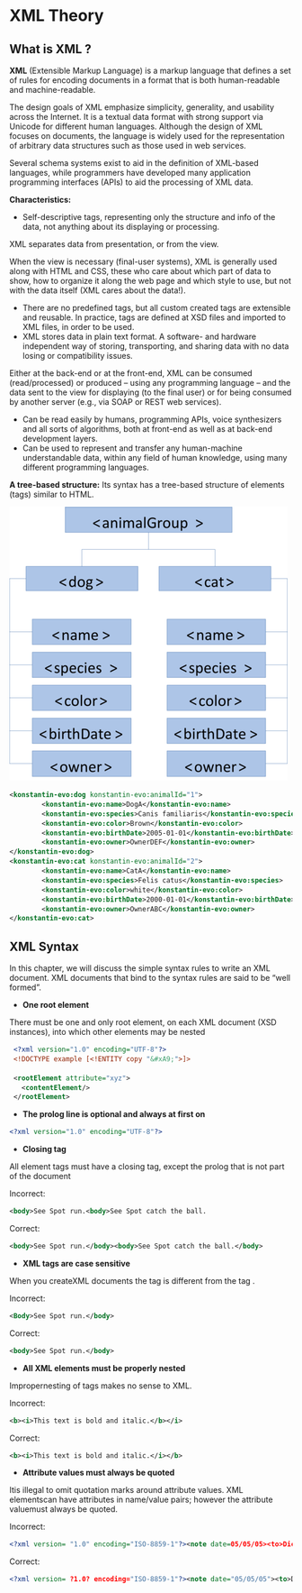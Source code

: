 # XML Theory 
## What is XML ?
**XML** (Extensible Markup Language) is a markup language that defines a set of rules for encoding documents in a format that is both human-readable and machine-readable.

The design goals of XML emphasize simplicity, generality, and usability across the Internet. It is a textual data format with strong support via Unicode for different human languages. Although the design of XML focuses on documents, the language is widely used for the representation of arbitrary data structures such as those used in web services.

Several schema systems exist to aid in the definition of XML-based languages, while programmers have developed many application programming interfaces (APIs) to aid the processing of XML data.

**Characteristics:**
* Self-descriptive tags, representing only the structure and info of the data, not anything about its displaying or processing.

XML separates data from presentation, or from the view.

When the view is necessary (final-user systems), XML is generally used along with HTML and CSS, these who care about which part of data to show, how to organize it along the web page and which style to use, but not with the data itself (XML cares about the data!).
* There are no predefined tags, but all custom created tags are extensible and reusable. In practice, tags are defined at XSD files and imported to XML files, in order to be used.
* XML stores data in plain text format. A software- and hardware independent way of storing, transporting, and sharing data with no data losing or compatibility issues.

Either at the back-end or at the front-end, XML can be consumed (read/processed) or produced – using any programming language – and the data sent to the view for displaying (to the final user) or for being consumed by another server (e.g., via SOAP or REST web services).
* Can be read easily by humans, programming APIs, voice synthesizers and all sorts of algorithms, both at front-end as well as at back-end development layers.
* Can be used to represent and transfer any human-machine understandable data, within any field of human knowledge, using many different programming languages.

**A tree-based structure:**
Its syntax has a tree-based structure of elements (tags) similar to HTML.

![XML tree-based structure](/img/1-xml-tree.png)
```xml
<konstantin-evo:dog konstantin-evo:animalId="1">
		<konstantin-evo:name>DogA</konstantin-evo:name>
		<konstantin-evo:species>Canis familiaris</konstantin-evo:species>
		<konstantin-evo:color>Brown</konstantin-evo:color>
		<konstantin-evo:birthDate>2005-01-01</konstantin-evo:birthDate>
		<konstantin-evo:owner>OwnerDEF</konstantin-evo:owner>
</konstantin-evo:dog>
<konstantin-evo:cat konstantin-evo:animalId="2">
		<konstantin-evo:name>CatA</konstantin-evo:name>
		<konstantin-evo:species>Felis catus</konstantin-evo:species>
		<konstantin-evo:color>white</konstantin-evo:color>
		<konstantin-evo:birthDate>2000-01-01</konstantin-evo:birthDate>
		<konstantin-evo:owner>OwnerABC</konstantin-evo:owner>
</konstantin-evo:cat>
  ```
## XML Syntax
In this chapter, we will discuss the simple syntax rules to write an XML document. XML documents that bind to the syntax rules are said to be “well formed”.

* **One root element**

There must be one and only root element, on each XML document (XSD instances), into which other elements may be nested

```xml
 <?xml version="1.0" encoding="UTF-8"?>
 <!DOCTYPE example [<!ENTITY copy "&#xA9;">]>
   
 <rootElement attribute="xyz">
   <contentElement/>
 </rootElement>
```
* **The prolog line is optional and always at first on**
```xml
<?xml version="1.0" encoding="UTF-8"?>
```
* **Closing tag**

All element tags must have a closing tag, except the prolog that is not part of the document

Incorrect:
```xml
<body>See Spot run.<body>See Spot catch the ball.
```
Correct:
```xml
<body>See Spot run.</body><body>See Spot catch the ball.</body>
```
* **XML tags are case sensitive**

When you createXML documents the tag <Body> is different from the tag <body>.

Incorrect:
```xml
<Body>See Spot run.</body>
```
Correct:
```xml
<body>See Spot run.</body>
```
* **All XML elements must be properly nested**
	
Impropernesting of tags makes no sense to XML.

Incorrect:
```xml
<b><i>This text is bold and italic.</b></i>
```
Correct:
```xml
<b><i>This text is bold and italic.</i></b>
```
* **Attribute values must always be quoted**
	
Itis illegal to omit quotation marks around attribute values. XML elementscan have attributes in name/value pairs; however the attribute valuemust always be quoted.
	
Incorrect:
```xml
<?xml version= "1.0" encoding="ISO-8859-1"?><note date=05/05/05><to>Dick</to><from>Jane</from></note>
```
Correct:
```xml
<?xml version= ?1.0? encoding="ISO-8859-1"?><note date="05/05/05"><to>Dick</to><from>Jane</from></note>
```



